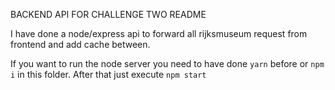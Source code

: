 BACKEND API FOR CHALLENGE TWO README

I have done a node/express api to forward all rijksmuseum request from frontend and add cache between. 

If you want to run the node server you need to have done `yarn` before or `npm i` in this folder. After that just execute `npm start`

